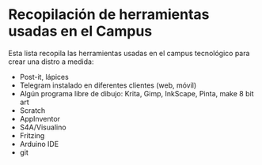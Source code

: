 # Recopilación de herramientas usadas en el Campus 

Esta lista recopila las herramientas usadas en el campus tecnológico para crear una distro a medida:

* Post-it, lápices
* Telegram instalado en diferentes clientes (web, móvil)
* Algún programa libre de dibujo: Krita, Gimp, InkScape, Pinta, make 8 bit art
* Scratch
* AppInventor
* S4A/Visualino
* Fritzing
* Arduino IDE
* git



